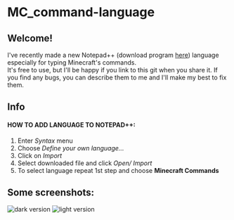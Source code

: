 # MC_command-language

## Welcome!
I've recently made a new Notepad++ (download program [here](https://notepad-plus-plus.org/download/))  language especially for typing Minecraft's commands.  
It's free to use, but I'll be happy if you link to this git when you share it.
If you find any bugs, you can describe them to me and I'll make my best to fix them. 

## Info

#### HOW TO ADD LANGUAGE TO NOTEPAD++: 
1. Enter *Syntax* menu  
1. Choose *Define your own language...*  
1. Click on *Import*  
1. Select downloaded file and click *Open/ Import*  
1. To select language repeat 1st step and choose **Minecraft Commands**  


## Some screenshots:

![dark version](http://www.mediafire.com/convkey/ea01/jieb3lnco8ra083zg.jpg)
![light version](http://www.mediafire.com/view/w69d4735o5vii4n/notepad%20%20_2018-02-17_21-50-14.png)
